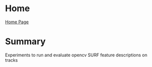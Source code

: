 # Home
[Home Page](https://github.com/TrackerLounge/Home)

# Summary
Experiments to run and evaluate opencv SURF feature descriptions on tracks
